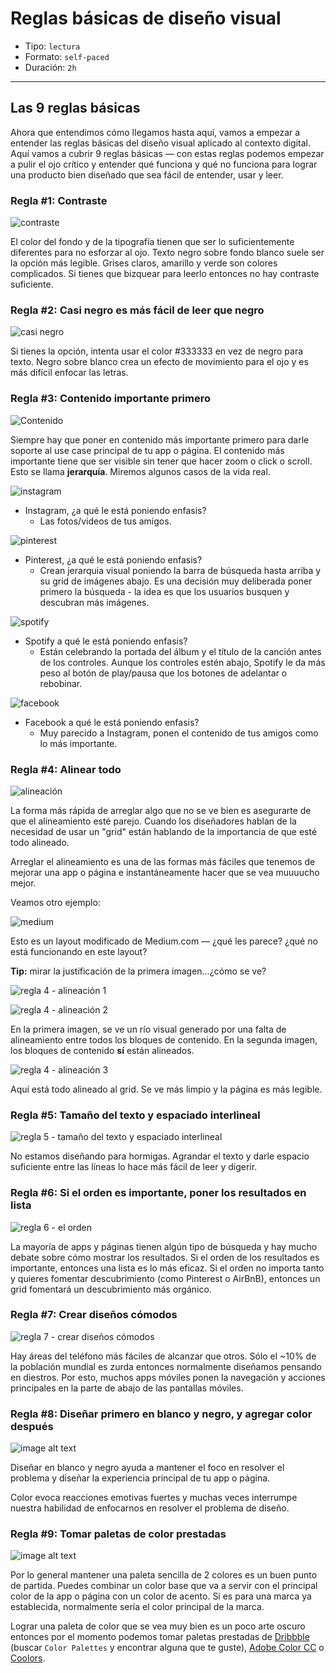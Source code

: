 # Reglas básicas de diseño visual

- Tipo: `lectura`
- Formato: `self-paced`
- Duración: `2h`

***

## Las 9 reglas básicas

Ahora que entendimos cómo llegamos hasta aquí, vamos a empezar a entender las
reglas básicas del diseño visual aplicado al contexto digital. Aquí vamos a
cubrir 9 reglas básicas — con estas reglas podemos empezar a pulir el ojo
crítico y entender qué funciona y qué no funciona para lograr una producto bien
diseñado que sea fácil de entender, usar y leer.

### Regla #1: Contraste

![contraste](https://lh4.googleusercontent.com/LxHa3VDIBcEWTDarq81_KZu2mmXV01jH0Mkcsv-U_aFJcYoj_3PKENBght30qk0ziYtfcn3PfKOBrNYW7FXS_qmo7sNIAvMRft-R5lUJSEvnzQI8qjwURF34xZmW7qjtN67aYRXm)

El color del fondo y de la tipografía tienen que ser lo suficientemente
diferentes para no esforzar al ojo. Texto negro sobre fondo blanco suele ser la
opción más legible. Grises claros, amarillo y verde son colores complicados. Si
tienes que bizquear para leerlo entonces no hay contraste suficiente.

### Regla #2: Casi negro es más fácil de leer que negro

![casi negro](https://image.ibb.co/dRDV4S/contraste.jpg)

Si tienes la opción, intenta usar el color #333333 en vez de negro para texto.
Negro sobre blanco crea un efecto de movimiento para el ojo y es más difícil
enfocar las letras.

### Regla #3: Contenido importante primero

![Contenido](https://lh4.googleusercontent.com/nPHgIDn7Tx6t_DJwnp-pyike5qR05FRqwA2GiexOWcQNuOTlIlEPBdrGutd9mupoja7G-Kfk6Z87ldDS2S5OSAwEjbOOsiMLtAFYP9KRYNK1LoCW2si-0Bpby5a7PdsxM9FgQOoY)

Siempre hay que poner en contenido más importante primero para darle soporte al
use case principal de tu app o página. El contenido más importante tiene que ser
visible sin tener que hacer zoom o click o scroll. Esto se llama **jerarquía**.
Miremos algunos casos de la vida real.

![instagram](https://lh3.googleusercontent.com/0xWNpUQiFDbUul2EpoDHP-wtufF9PTmirxgEBFfdKljrLcw6F4bYHH-ov6_WkiSVH9AEMHBwBl1xVIIILr86zpCY6UcF78GleGo5BaaPkOnaBItdhp7ycZzt6LnBnq1TJayOgP4y)

- Instagram, ¿a qué le está poniendo enfasis?
  - Las fotos/videos de tus amigos.

![pinterest](https://lh4.googleusercontent.com/BBrGgFXev1P5j8QilKQIcHP7SnqXFUxUZlBweiLyS31HXZI2tNZs9w8YrOpVO0rK2DTJ4TpL_BVay33XBZIKMtZUTePylZ-2N1Hborr7zTVuRCcza7SOUUbmcTwwx5Ps0jDF-bZp)

- Pinterest,  ¿a qué le está poniendo enfasis?
  - Crean jerarquia visual poniendo la barra de búsqueda hasta arriba y su
  grid de imágenes abajo. Es una decisión muy deliberada poner primero la
  búsqueda - la idea es que los usuarios busquen y descubran más imágenes.

![spotify](https://lh5.googleusercontent.com/-QCRlPemZua_Te9ooqbv67gK7ou7z1273Fv95AdvQTojlTTiuA6cNmv85DP1Ussnqy9lFAmp0u-dZhPXOtKTWyDJmZMwoFm7X4pEvYPrxFtBMSFajq3hmyxjugudae3DC7Hzowjr)

- Spotify a qué le está poniendo enfasis?
  - Están celebrando la portada del álbum y el título de la canción antes de
  los controles. Aunque los controles estén abajo, Spotify le da más peso al
  botón de play/pausa que los botones de adelantar o rebobinar.

![facebook](https://lh6.googleusercontent.com/5c1kI5YX2oOZi62rC7C5y479zd4gwsix1loBTHin8Yq70WARvXri44KEOaNJxgIzLHCSGqjh6DxsWJKvzaudzaolW4Dw2pCvAsDjrH0r6HjEpMDtN9kbFDE8wCf2iGfsoSYMaMeu)

- Facebook a qué le está poniendo enfasis?
  - Muy parecido a Instagram, ponen el contenido de tus amigos como lo más
  importante.

### Regla #4: Alinear todo

![alineación](https://lh5.googleusercontent.com/8DA3zfix1RgrQUV-Reye88pAHhQDKKYntnmF_xmBlG3n5QXEGnvEXjhumEBqLjkIc5bKI5BNVcyNEi0vGTRkC8eOnJzwi8idMUvk8x_4jxZtFWjgqxONqTpXhR1qjVNfPzmR0y8d)

La forma más rápida de arreglar algo que no se ve bien es asegurarte de que el
alineamiento esté parejo. Cuando los diseñadores hablan de la necesidad de usar
un "grid" están hablando de la importancia de que esté todo alineado.

Arreglar el alineamiento es una de las formas más fáciles que tenemos de mejorar
una app o página e instantáneamente hacer que se vea muuuucho mejor.

Veamos otro ejemplo:

![medium](https://lh3.googleusercontent.com/DuhhwjtP4rV1EeeDPyBJ7ETaWW6G_HDjLtrUu2xBO5EomKceKa82vHBBSgNkncsW8MBAFiy79d6dLmevDNOoFEsxWUbn3OyIXNRoIeFQ9iOiF6OKqBCSHNojsNPIcWmNvLRcYiZ6)

Esto es un layout modificado de Medium.com — ¿qué les parece? ¿qué no está
funcionando en este layout?

**Tip:** mirar la justificación de la primera imagen…¿cómo se ve?

![regla 4 - alineación 1](https://lh5.googleusercontent.com/s-cPH27PfaEoJdPsDYiipLoaZ1bhfGMoicmnf85TZcCZTAP-3J0hPqaM_51xKZzyvxcrImMU8zKkCehFDM8DZVLPfvykcw7qxvviCL-E2cY85TD1w_dRxOcpWgECukDZ-RE_nOtH)

![regla 4 - alineación 2](https://lh6.googleusercontent.com/QBFXJsGVTruYfhSJXkbmfy_ut16chdYhYFDaRGDTR8oA2r66ccDXz2TVjMvMWyMTmRd6FiL0sUPOFnB35Ch-oiTyr8LvMv1qkRm7jQoPH9BzKCPLqV-eu3RmtYFucqDV2_2-v3cy)

En la primera imagen, se ve un río visual generado por una falta de alineamiento
entre todos los bloques de contenido. En la segunda imagen, los bloques de
contenido **sí** están alineados.

![regla 4 - alineación 3](https://lh5.googleusercontent.com/Jq7xNl2Htg3pERzKsP3LW25upa0D9YGBCMT1ni0mQQ2J0F_HNnd3feuMGRjLnTvo_Gdcan2Zo6_kyVuANd37vJ76eq0xRZSeIcJ3URhGMo5v-d4e7DPdE8GWY5Au5JKbzd7bTVql)

Aquí está todo alineado al grid. Se ve más limpio y la página es más legible.

### Regla #5: Tamaño del texto y espaciado interlineal

![regla 5 - tamaño del texto y espaciado interlineal](https://lh3.googleusercontent.com/6OLAnL0JRDtwt8Gro2LlJ8oFyeko8DXaY2VqIxy3aL7_dNAsPcMo3uJWoULpmZksKX_M_8MRqlzsHw8ikD8Y4oX4W8NaAOa6wl2eF0IKMXxCux1M6rNgGyhhmLzWUFW1a4yPas4y)

No estamos diseñando para hormigas. Agrandar el texto y darle espacio suficiente
entre las líneas lo hace más fácil de leer y digerir.

### Regla #6: Si el orden es importante, poner los resultados en lista

![regla 6 - el orden](https://lh6.googleusercontent.com/9iCdkbx9ZCZADgIFhYS_fSpFHkTvSEOBnNVzLZhj9EHXUfcYZ73SOtMB97cqAwSCkakBIawYFog0fVaqZGyoDykFQrsML5zjFqbXiBm4AWyVRS-9X_PbIK13oXpZmlrakeqzygn7)

La mayoría de apps y páginas tienen algún tipo de búsqueda y hay mucho debate
sobre cómo mostrar los resultados. Si el orden de los resultados es importante,
entonces una lista es lo más eficaz. Si el orden no importa tanto y quieres
fomentar descubrimiento (como Pinterest o AirBnB), entonces un grid fomentará un
descubrimiento más orgánico.

### Regla #7: Crear diseños cómodos

![regla 7 - crear diseños cómodos](https://lh4.googleusercontent.com/el1xW0t5yxubbcDkUwSE9qjUcbvuVFfDClqH-ddt8UAOVd-nEmlRqzv97scs6-o900hxhcXodTMgZFKAmMQiZ8cdiAIbIPjn-aOOokffyz2M4L2mqsRF4O5iM5vD38FhwfxNLgF8)

Hay áreas del teléfono más fáciles de alcanzar que otros. Sólo el ~10% de la
población mundial es zurda entonces normalmente diseñamos pensando en diestros.
Por esto, muchos apps móviles ponen la navegación y acciones principales en la
parte de abajo de las pantallas móviles.

### Regla #8: Diseñar primero en blanco y negro, y agregar color después

![image alt text](https://lh5.googleusercontent.com/eYBg_0C-Zs8gBgmPZrF3zi-GLb1lXHMD1EzI-wKNl0py_wnmxXFlxzM7tZkJmdCPfJfrXIsjY-i9VVKB3BVqDx6k3LtfYy8BjfaFmI-WjFRHRWpgCOAwfiIuZ46Vz6g0CHXCrYYJ)

Diseñar en blanco y negro ayuda a mantener el foco en resolver el problema y
diseñar la experiencia principal de tu app o página.

Color evoca reacciones emotivas fuertes y muchas veces interrumpe nuestra
habilidad de enfocarnos en resolver el problema de diseño.

### Regla #9: Tomar paletas de color prestadas

![image alt text](https://lh4.googleusercontent.com/uSldQ95FZ_WgzrX4JWYkHKDVvgBOpOp7GrAm9C1n-SG88BfG9KtMpQNpoTkRD60UIaR7I-HO-WMu-MQC0KQE4WxwFicCHRdgXIAWObbZV3mJw1X2vYEazyUWeRxuVYQftwiOGCU4)

Por lo general mantener una paleta sencilla de 2 colores es un buen punto de
partida. Puedes combinar un color base que va a servir con el principal color de
la app o página con un color de acento. Si es para una marca ya establecida,
normalmente sería el color principal de la marca.

Lograr una paleta de color que se vea muy bien es un poco arte oscuro entonces
por el momento podemos tomar paletas prestadas de
[Dribbble](https://dribbble.com/search?q=color+palettes) (buscar `Color
Palettes` y encontrar alguna que te guste),
[Adobe Color CC](https://color.adobe.com/create/color-wheel/) o
[Coolors](https://coolors.co/).

